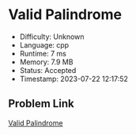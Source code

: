 # Valid Palindrome

- Difficulty: Unknown
- Language: cpp
- Runtime: 7 ms
- Memory: 7.9 MB
- Status: Accepted
- Timestamp: 2023-07-22 12:17:52

## Problem Link
[Valid Palindrome](https://leetcode.com/problems/valid-palindrome)

